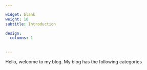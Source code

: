 ```yaml
---

widget: blank
weight: 10
subtitle: Introduction

design:
  columns: 1
  

---
```



Hello, welcome to my blog. My blog has the following categories

